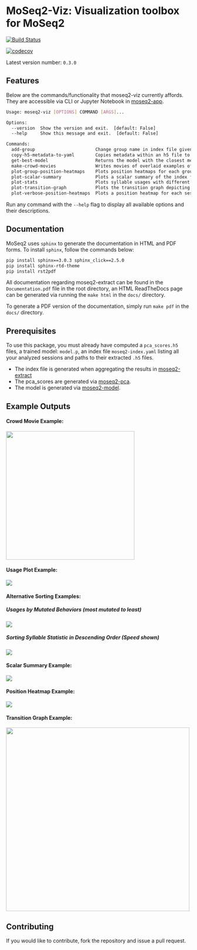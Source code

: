 # MoSeq2-Viz: Visualization toolbox for MoSeq2

[![Build Status](https://travis-ci.com/dattalab/moseq2-viz.svg?token=XJGe3NpjKFY5oYjdNcmg&branch=test-suite)](https://travis-ci.com/dattalab/moseq2-viz)

[![codecov](https://codecov.io/gh/dattalab/moseq2-viz/branch/test-suite/graph/badge.svg?token=jUx63Whtx4)](https://codecov.io/gh/dattalab/moseq2-viz)

Latest version number: `0.3.0`

## Features 

Below are the commands/functionality that moseq2-viz currently affords. 
They are accessible via CLI or Jupyter Notebook in [moseq2-app](https://github.com/dattalab/moseq2-app/tree/release). 
```bash
Usage: moseq2-viz [OPTIONS] COMMAND [ARGS]...

Options:
  --version  Show the version and exit.  [default: False]
  --help     Show this message and exit.  [default: False]

Commands:
  add-group                       Change group name in index file given a...
  copy-h5-metadata-to-yaml        Copies metadata within an h5 file to a...
  get-best-model                  Returns the model with the closest median...
  make-crowd-movies               Writes movies of overlaid examples of the...
  plot-group-position-heatmaps    Plots position heatmaps for each group in...
  plot-scalar-summary             Plots a scalar summary of the index file...
  plot-stats                      Plots syllable usages with different...
  plot-transition-graph           Plots the transition graph depicting the...
  plot-verbose-position-heatmaps  Plots a position heatmap for each session...
```

Run any command with the `--help` flag to display all available options and their descriptions.

## Documentation

MoSeq2 uses `sphinx` to generate the documentation in HTML and PDF forms. To install `sphinx`, follow the commands below:
```.bash
pip install sphinx==3.0.3 sphinx_click==2.5.0
pip install sphinx-rtd-theme
pip install rst2pdf
``` 

All documentation regarding moseq2-extract can be found in the `Documentation.pdf` file in the root directory,
an HTML ReadTheDocs page can be generated via running the `make html` in the `docs/` directory.

To generate a PDF version of the documentation, simply run `make pdf` in the `docs/` directory.

## Prerequisites

To use this package, you must already have computed a `pca_scores.h5` files, a trained model: `model.p`, an index file
 `moseq2-index.yaml` listing all your analyzed sessions and paths to their extracted `.h5` files.  

 - The index file is generated when aggregating the results in [moseq2-extract](https://github.com/dattalab/moseq2-extract/tree/release) 
 - The pca_scores are generated via [moseq2-pca](https://github.com/dattalab/moseq2-pca/tree/release).
 - The model is generated via [moseq2-model](https://github.com/dattalab/moseq2-model/tree/release).
 
 
## Example Outputs

#### Crowd Movie Example:
<img src="https://github.com/dattalab/moseq2-viz/blob/release/media/rear_up_wall.gif" width=350 height=350>

#### Usage Plot Example:

<img src="https://github.com/dattalab/moseq2-viz/blob/release/media/usages.png">

#### Alternative Sorting Examples:

##### Usages by Mutated Behaviors (most mutated to least)

<img src="https://github.com/dattalab/moseq2-viz/blob/release/media/u_mute.png">

##### Sorting Syllable Statistic in Descending Order (Speed shown)

<img src="https://github.com/dattalab/moseq2-viz/blob/release/media/speeds.png">

#### Scalar Summary Example:

<img src="https://github.com/dattalab/moseq2-viz/blob/release/media/scalars.png">

#### Position Heatmap Example:

<img src="https://github.com/dattalab/moseq2-viz/blob/release/media/heatmaps.png">

#### Transition Graph Example:

<img src="https://github.com/dattalab/moseq2-viz/blob/release/media/transitions2.png" height=500 width=500>


## Contributing

If you would like to contribute, fork the repository and issue a pull request.  
